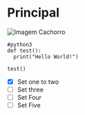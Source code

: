 # Principal


![Imagem Cachorro](https://octodex.github.com/images/octofez.png)

```
#python3
def test():
  print("Hello World!")

test()
```

- [x] Set one to two
- [ ] Set three
- [ ] Set Four
- [ ] Set Five
